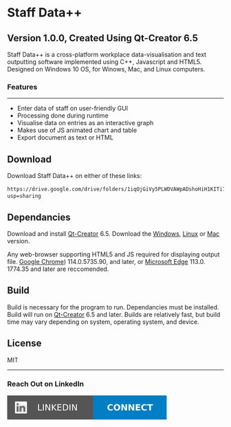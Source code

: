 # Staff Data++

## Version 1.0.0, Created Using Qt-Creator 6.5

Staff Data++ is a cross-platform workplace data-visualisation and text outputting software implemented using C++, Javascript and HTML5. Designed on Windows 10 OS, for Winows, Mac, and Linux computers.

### Features
________________
- Enter data of staff on user-friendly GUI
- Processing done during runtime
- Visualise data on entries as an interactive graph
- Makes use of JS animated chart and table
- Export document as text or HTML

## Download

Download Staff Data++ on either of these links:

```
https://drive.google.com/drive/folders/1iqOjGiVy5PLWDVAWpADshoHiH1KITi7d?usp=sharing
```
## Dependancies

Download and install [Qt-Creator](https://www.qt.io/download) 6.5. Download the [Windows](https://download.qt.io/official_releases/qt/6.5/6.5.1/single/qt-everywhere-src-6.5.1.zip), [Linux](https://download.qt.io/official_releases/qt/6.5/6.5.1/single/qt-everywhere-src-6.5.1.zip) or [Mac](https://download.qt.io/official_releases/qt/6.5/6.5.1/single/qt-everywhere-src-6.5.1.zip) version.

Any web-browser supporting HTML5 and JS required for displaying output file. [Google Chrome](https://www.google.com/chrome/)) 114.0.5735.90, and later, or [Microsoft Edge](https://www.microsoft.com/en-us/edge/download?form=MA13FJ) 113.0. 1774.35 and later are reccomended.

## Build

Build is necessary for the program to run. Dependancies must be installed. Build will run on [Qt-Creator](https://www.qt.io/download) 6.5 and later. Builds are relatively fast, but build time may vary depending on system, operating system, and device.

## License

MIT

***
### Reach Out on LinkedIn

[![](https://github.com/msizimkhize/Stellar-Motion-MATLAB-Project/blob/main/IMG/68747470733a2f2f696d672e736869656c64732e696f2f62616467652f4c696e6b6564496e2d436f6e6e6563742d626c75653f7374796c653d666f722d7468652d6261646765266c6f676f3d6c696e6b6564696e.svg)](https://www.linkedin.com/in/msizimkhize/)



